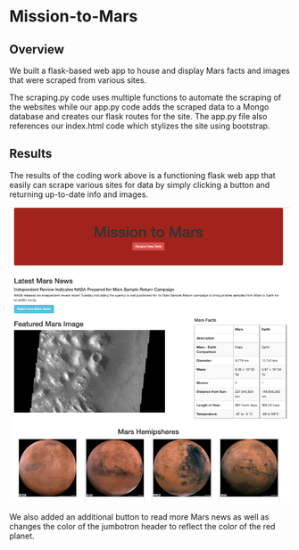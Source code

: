 # Mission-to-Mars

## Overview
We built a flask-based web app to house and display Mars facts and images that were scraped from various sites. 

The scraping.py code uses multiple functions to automate the scraping of the websites while our app.py code adds the scraped data to a Mongo database and creates our flask routes for the site. The app.py file also references our index.html code which stylizes the site using bootstrap. 

## Results

The results of the coding work above is a functioning flask web app that easily can scrape various sites for data by simply clicking a button and returning up-to-date info and images. 

![Mission to Mars Site](Site_Image.png)

We also added an additional button to read more Mars news as well as changes the color of the jumbotron header to reflect the color of the red planet. 





